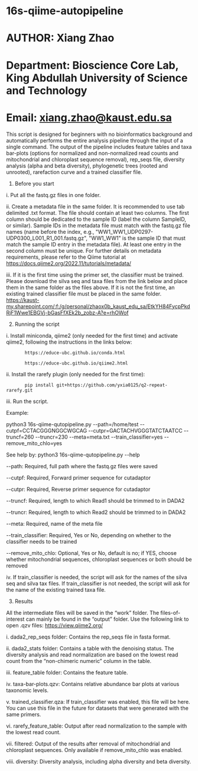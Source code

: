 # 16s-qiime-autopipeline
# AUTHOR: Xiang Zhao
# Department: Bioscience Core Lab, King Abdullah University of Science and Technology
# Email:  xiang.zhao@kaust.edu.sa

This script is designed for beginners with no bioinformatics background and automatically performs the entire analysis pipeline through the input of a single command. The output of the pipeline includes feature tables and taxa bar-plots (options for normalized and non-normalized read counts and mitochondrial and chloroplast sequence removal), rep_seqs file, diversity analysis (alpha and beta diversity), phylogenetic trees (rooted and unrooted), rarefaction curve and a trained classifier file.
1.	Before you start
   
i.	Put all the fastq.gz files in one folder.

ii.	Create a metadata file in the same folder. It is recommended to use tab delimited .txt format. The file should contain at least two columns. The first column should be dedicated to the sample ID (label the column SampleID, or similar). Sample IDs in the metadata file must match with the fastq.gz file names (name before the index, e.g., "WW1_WW1_UDP0297-UDP0300_L001_R1_001.fastq.gz", "WW1_WW1" is the sample ID that must match the sample ID entry in the metadata file). At least one entry in the second column must be unique. For further details on metadata requirements, please refer to the Qiime tutorial at https://docs.qiime2.org/2022.11/tutorials/metadata/

iii.	If it is the first time using the primer set, the classifier must be trained. Please download the silva seq and taxa files from the link below and place them in the same folder as the files above. If it is not the first time, an existing trained classifier file must be placed in the same folder.
https://kaust-my.sharepoint.com/:f:/g/personal/zhaox0b_kaust_edu_sa/EtkYH84FycpPkdRjF1Wwe1EBGVj-bGasFfXEk2b_zobz-A?e=rhOWof

2.	Running the script
   
i.	Install miniconda, qiime2 (only needed for the first time) and activate qiime2, following the instructions in the links below:

           https://educe-ubc.github.io/conda.html
  	
           https://educe-ubc.github.io/qiime2.html
  	
ii.	Install the rarefy plugin (only needed for the first time):

           pip install git+https://github.com/yxia0125/q2-repeat-rarefy.git
           
iii.	Run the script.


Example:

python3 16s-qiime-qutopipeline.py --path=/home/test --cutpf=CCTACGGGNGGCWGCAG --cutpr=GACTACHVGGGTATCTAATCC --truncf=260 --truncr=230 --meta=meta.txt --train_classifier=yes --remove_mito_chlo=yes

See help by: python3 16s-qiime-qutopipeline.py --help

--path: Required, full path where the fastq.gz files were saved

--cutpf: Required, Forward primer sequence for cutadaptor

--cutpr: Required, Reverse primer sequence for cutadaptor

--truncf: Required, length to which Read1 should be trimmed to in DADA2

--truncr: Required, length to which Read2 should be trimmed to in DADA2

--meta: Required, name of the meta file

--train_classifier: Required, Yes or No, depending on whether to the classifier needs to be trained

--remove_mito_chlo: Optional, Yes or No, default is no; if YES, choose whether mitochondrial sequences, chloroplast sequences or both should be removed

iv.	If train_classifier is needed, the script will ask for the names of the silva seq and silva tax files. If train_classifier is not needed, the script will ask for the name of the existing trained taxa file.

3.	Results
   
All the intermediate files will be saved in the “work” folder. The files-of-interest can mainly be found in the “output” folder. Use the following link to open .qzv files: https://view.qiime2.org/

i.	dada2_rep_seqs folder: Contains the rep_seqs file in fasta format.

ii.	dada2_stats folder: Contains a table with the denoising status. The diversity analysis and read normalization are based on the lowest read count from the “non-chimeric numeric” column in the table.

iii.	feature_table folder: Contains the feature table.

iv.	taxa-bar-plots.qzv: Contains relative abundance bar plots at various taxonomic levels.

v.	trained_classifier.qza: If train_classifier was enabled, this file will be here. You can use this file in the future for datasets that were generated with the same primers.

vi.	rarefy_feature_table: Output after read normalization to the sample with the lowest read count.

vii.	filtered: Output of the results after removal of mitochondrial and chloroplast sequences. Only available if remove_mito_chlo was enabled.

viii.	diversity: Diversity analysis, including alpha diversity and beta diversity.





